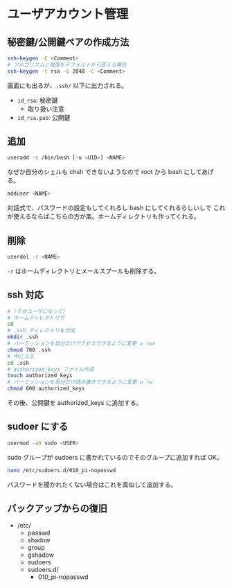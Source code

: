 # ユーザアカウント管理

## 秘密鍵/公開鍵ペアの作成方法

```sh
ssh-keygen -C <Comment>
# アルゴリズムと強度をデフォルトから変える場合
ssh-keygen -t rsa -b 2048 -C <Comment>
```

画面にも出るが、`.ssh/` 以下に出力される。

* `id_rsa`: 秘密鍵
  * 取り扱い注意
* `id_rsa.pub`: 公開鍵

## 追加

```sh
useradd -s /bin/bash [-u <UID>] <NAME>
```

なぜか自分のシェルも chsh できないようなので root から bash にしてあげる。

```sh
adduser <NAME>
```

対話式で、パスワードの設定もしてくれるし bash にしてくれるらしいしで
これが使えるならばこちらの方が楽。ホームディレクトリも作ってくれる。

## 削除

```sh
userdel -r <NAME>
```

`-r` はホームディレクトリとメールスプールも削除する。

## ssh 対応

```sh
# (そのユーザになって)
# ホームディレクトリで
cd
# .ssh ディレクトリを作成
mkdir .ssh
# パーミッションを自分だけアクセスできるように変更 u rwx
chmod 700 .ssh
# 中に入る
cd .ssh
# authorized_keys ファイル作成
touch authorized_keys
# パーミッションを自分だけ読み書きできるように変更 u rw
chmod 600 authorized_keys
```

その後、公開鍵を authorized_keys に追加する。

## sudoer にする

```sh
usermod -aG sudo <USER>
```

sudo グループが sudoers に書かれているのでそのグループに追加すれば OK。

```sh
nano /etc/sudoers.d/010_pi-nopasswd
```

パスワードを聞かれたくない場合はこれを真似して追加する。

## バックアップからの復旧

* /etc/
  * passwd
  * shadow
  * group
  * gshadow
  * sudoers
  * sudoers.d/
    * 010_pi-nopasswd
